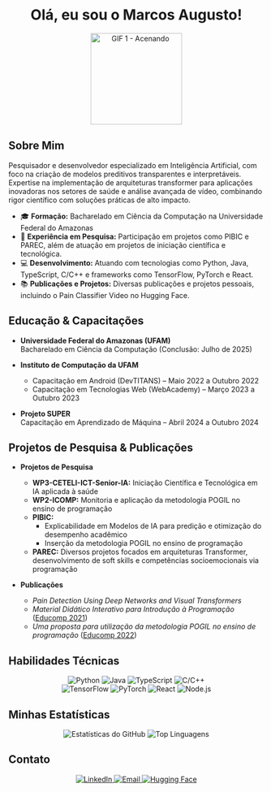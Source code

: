 <!-- Título Principal -->
<h1 align="center">Olá, eu sou o Marcos Augusto!</h1>

<!-- Imagem de destaque (substitua pela sua imagem ou GIF preferido) -->
<div align="center">
 <img src="https://media.giphy.com/media/ASd0Ukj0y3qMM/giphy.gif" width="180" alt="GIF 1 - Acenando">
</div>

<!-- Seção Sobre Mim -->
## Sobre Mim

Pesquisador e desenvolvedor especializado em Inteligência Artificial, com foco na criação de modelos preditivos transparentes e interpretáveis. Expertise na implementação de arquiteturas transformer para aplicações inovadoras nos setores de saúde e análise avançada de vídeo, combinando rigor científico com soluções práticas de alto impacto.


- 🎓 **Formação:** Bacharelado em Ciência da Computação na Universidade Federal do Amazonas
- 🔬 **Experiência em Pesquisa:** Participação em projetos como PIBIC e PAREC, além de atuação em projetos de iniciação científica e tecnológica.
- 💻 **Desenvolvimento:** Atuando com tecnologias como Python, Java, TypeScript, C/C++ e frameworks como TensorFlow, PyTorch e React.
- 📚 **Publicações e Projetos:** Diversas publicações e projetos pessoais, incluindo o Pain Classifier Video no Hugging Face.

<!-- Seção Educação -->
## Educação & Capacitações

- **Universidade Federal do Amazonas (UFAM)**  
  Bacharelado em Ciência da Computação (Conclusão: Julho de 2025)

- **Instituto de Computação da UFAM**  
  - Capacitação em Android (DevTITANS) – Maio 2022 a Outubro 2022  
  - Capacitação em Tecnologias Web (WebAcademy) – Março 2023 a Outubro 2023

- **Projeto SUPER**  
  Capacitação em Aprendizado de Máquina – Abril 2024 a Outubro 2024

<!-- Seção Projetos de Pesquisa e Publicações -->
## Projetos de Pesquisa & Publicações

- **Projetos de Pesquisa**  
  - **WP3-CETELI-ICT-Senior-IA:** Iniciação Científica e Tecnológica em IA aplicada à saúde  
  - **WP2-ICOMP:** Monitoria e aplicação da metodologia POGIL no ensino de programação  
  - **PIBIC:**  
    - Explicabilidade em Modelos de IA para predição e otimização do desempenho acadêmico  
    - Inserção da metodologia POGIL no ensino de programação  
  - **PAREC:** Diversos projetos focados em arquiteturas Transformer, desenvolvimento de soft skills e competências socioemocionais via programação

- **Publicações**  
  - *Pain Detection Using Deep Networks and Visual Transformers*  
  - *Material Didático Interativo para Introdução à Programação* ([Educomp 2021](https://sol.sbc.org.br/index.php/educomp_estendido/article/view/14866))  
  - *Uma proposta para utilização da metodologia POGIL no ensino de programação* ([Educomp 2022](https://sol.sbc.org.br/index.php/educomp_estendido/article/view/19394))

<!-- Seção Habilidades Técnicas -->
## Habilidades Técnicas

<div align="center">
  <img src="https://img.shields.io/badge/Python-3776AB?style=for-the-badge&logo=python&logoColor=white" alt="Python">
  <img src="https://img.shields.io/badge/Java-ED8B00?style=for-the-badge&logo=java&logoColor=white" alt="Java">
  <img src="https://img.shields.io/badge/TypeScript-3178C6?style=for-the-badge&logo=typescript&logoColor=white" alt="TypeScript">
  <img src="https://img.shields.io/badge/C/C++-00599C?style=for-the-badge&logo=cplusplus&logoColor=white" alt="C/C++">
  <br>
  <img src="https://img.shields.io/badge/TensorFlow-FF6F00?style=for-the-badge&logo=tensorflow&logoColor=white" alt="TensorFlow">
  <img src="https://img.shields.io/badge/PyTorch-EE4C2C?style=for-the-badge&logo=pytorch&logoColor=white" alt="PyTorch">
  <img src="https://img.shields.io/badge/React-61DAFB?style=for-the-badge&logo=react&logoColor=black" alt="React">
  <img src="https://img.shields.io/badge/Node.js-339933?style=for-the-badge&logo=node.js&logoColor=white" alt="Node.js">
</div>

<!-- Seção Projetos Pessoais -->
<!--## Projetos Pessoais

//- **Pain Classifier Video**  
  Repositório no Hugging Face: [Pain Classifier Video](https://huggingface.co/maike616/pain-classifier-video)

<!-- Estatísticas do GitHub -->
## Minhas Estatísticas

<div align="center">
  <img src="https://github-readme-stats.vercel.app/api?username=maike616&show_icons=true&theme=radical" alt="Estatísticas do GitHub">
  <img src="https://github-readme-stats.vercel.app/api/top-langs/?username=maike616&layout=compact&theme=radical" alt="Top Linguagens">
</div>

<!-- Contato -->
## Contato

<div align="center">
  <a href="https://linkedin.com/in/maike616/">
    <img src="https://img.shields.io/badge/LinkedIn-0A66C2?style=for-the-badge&logo=linkedin&logoColor=white" alt="LinkedIn">
  </a>
  <a href="mailto:marcos.augusto@icomp.ufam.edu.br">
    <img src="https://img.shields.io/badge/Email-D14836?style=for-the-badge&logo=gmail&logoColor=white" alt="Email">
  </a>
  <a href="https://huggingface.co/maike616">
    <img src="https://img.shields.io/badge/Hugging%20Face-FFBF00?style=for-the-badge&logo=huggingface&logoColor=white" alt="Hugging Face">
  </a>
</div>

<br>
<!---
<div align="center">
  <sub>Feito com ❤️ por Marcos Augusto</sub>
</div>->
